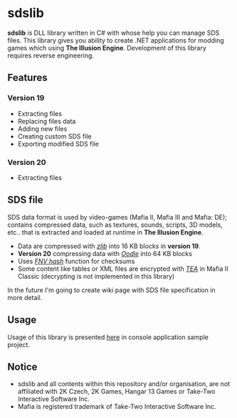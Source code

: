# sdslib
<b>sdslib</b> is DLL library written in C# with whose help you can manage SDS files. This library gives you ability to create .NET applications for modding games which using <b>The Illusion Engine</b>. Development of this library requires reverse engineering.

## Features
### Version 19
* Extracting files
* Replacing files data
* Adding new files
* Creating custom SDS file
* Exporting modified SDS file

### Version 20
* Extracting files

## SDS file
SDS data format is used by video-games (Mafia II, Mafia III and Mafia: DE); contains compressed data, such as textures, sounds, scripts, 3D models, etc.. that is extracted and loaded at runtime in <b>The Illusion Engine</b>.

* Data are compressed with <a href="https://www.zlib.net/" target=_blank><i>zlib</i></a> into 16 KB blocks in <b>version 19</b>.
* <b>Version 20</b> compressing data with <a href="http://www.radgametools.com/oodlecompressors.htm" target=_blank><i>Oodle</i></a> into 64 KB blocks
* Uses <a href="https://en.wikipedia.org/wiki/Fowler%E2%80%93Noll%E2%80%93Vo_hash_function" target=_blank><i>FNV hash</i></a> function for checksums
* Some content like tables or XML files are encrypted with <a href="https://en.wikipedia.org/wiki/Tiny_Encryption_Algorithm" target=_blank><i>TEA</i></a> in Mafia II Classic (decrypting is not implemented in this library)

In the future I'm going to create wiki page with SDS file specification in more detail.

## Usage
Usage of this library is presented <a href="https://github.com/Mettak/sdslib/tree/master/sdslib.ConsoleAppSample" target=_blank>here</a> in console application sample project.

## Notice
* sdslib and all contents within this repository and/or organisation, are not affiliated with 2K Czech, 2K Games, Hangar 13 Games or Take-Two Interactive Software Inc.
* Mafia is registered trademark of Take-Two Interactive Software Inc.
